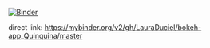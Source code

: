 [![Binder](https://mybinder.org/badge_logo.svg)](https://mybinder.org/v2/gh/LauraDuciel/bokeh-app_Quinquina/master)

direct link: https://mybinder.org/v2/gh/LauraDuciel/bokeh-app_Quinquina/master
